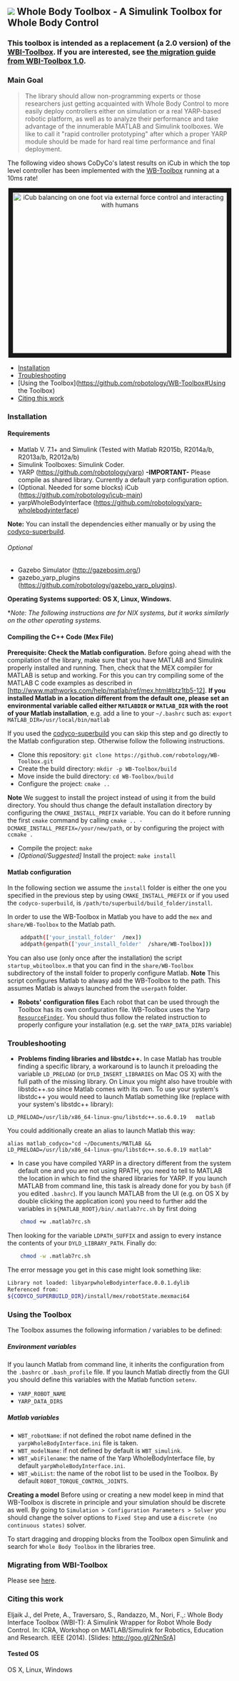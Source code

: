 ![](http://drive.google.com/uc?export=view&id=0B6zDGh11iY6oc0gtM0lMdDNweWM)
Whole Body Toolbox - A Simulink Toolbox for Whole Body Control
-------------------------------------------------------------
### This toolbox is intended as a replacement (a 2.0 version) of the  [WBI-Toolbox](https://github.com/robotology-playground/WBI-Toolbox). If you are interested, see [the migration guide from WBI-Toolbox 1.0](doc/Migration.md). 

### Main Goal
> The library should allow non-programming experts or those researchers just getting acquainted with Whole Body Control to more easily deploy controllers either on simulation or a real YARP-based robotic platform, as well as to analyze their performance and take advantage of the innumerable MATLAB and Simulink toolboxes. We like to call it "rapid controller prototyping" after which a proper YARP module should be made for hard real time performance and final deployment.

The following video shows CoDyCo's latest results on iCub in which the top level controller has been implemented with the [WB-Toolbox](https://github.com/robotology/WB-Toolbox) running at a 10ms rate!

<p align="center">
<a href="https://www.youtube.com/watch?v=VrPBSSQEr3A
" target="_blank"><img src="http://img.youtube.com/vi/VrPBSSQEr3A/0.jpg" 
alt="iCub balancing on one foot via external force control and interacting with humans" width="480" height="360" border="10" /></a>
</p>


- [Installation](https://github.com/robotology/WB-Toolbox#Installation)
- [Troubleshooting](https://github.com/robotology/WB-Toolbox#Troubleshooting)
- [Using the Toolbox](https://github.com/robotology/WB-Toolbox#Using the Toolbox)
- [Citing this work](https://github.com/robotology/WB-Toolbox#citing-this-work)

### Installation

#### Requirements
* Matlab V. 7.1+ and Simulink (Tested with Matlab R2015b, R2014a/b, R2013a/b, R2012a/b)
* Simulink Toolboxes: Simulink Coder.
* YARP (https://github.com/robotology/yarp) **-IMPORTANT-** Please compile as shared library. Currently a default yarp configuration option.
* (Optional. Needed for some blocks) iCub (https://github.com/robotology/icub-main)
* yarpWholeBodyInterface (https://github.com/robotology/yarp-wholebodyinterface)

**Note:** You can install the dependencies either manually or by using the [codyco-superbuild](https://github.com/robotology/codyco-superbuild).

###### Optional
* Gazebo Simulator (http://gazebosim.org/)
* gazebo_yarp_plugins (https://github.com/robotology/gazebo_yarp_plugins).

**Operating Systems supported: OS X, Linux, Windows.**

**Note: The following instructions are for *NIX systems, but it works similarly on the other operating systems.**

#### Compiling the C++ Code (Mex File)

**Prerequisite: Check the Matlab configuration.** Before going ahead with the compilation of the library, make sure that you have MATLAB and Simulink properly installed and running. Then, check that the MEX compiler for MATLAB is setup and working. For this you can try compiling some of the MATLAB C code examples as described in [http://www.mathworks.com/help/matlab/ref/mex.html#btz1tb5-12]. **If you installed Matlab in a location different from the default one, please set an environmental variable called either `MATLABDIR` or `MATLAB_DIR` with the root of your Matlab installation**, e.g. add a line to your `~/.bashrc` such as: `export MATLAB_DIR=/usr/local/bin/matlab`


If you used the [codyco-superbuild](https://github.com/robotology/codyco-superbuild) you can skip this step and go directly to the Matlab configuration step.
Otherwise follow the following instructions.

- Clone this repository: `git clone https://github.com/robotology/WB-Toolbox.git`
- Create the build directory: `mkdir -p WB-Toolbox/build`
- Move inside the build directory: `cd WB-Toolbox/build`
- Configure the project: `cmake ..`

**Note** We suggest to install the project instead of using it from the build directory. You should thus change the default installation directory by configuring the `CMAKE_INSTALL_PREFIX` variable. You can do it before running the first `cmake` command by calling `cmake .. -DCMAKE_INSTALL_PREFIX=/your/new/path`, or by configuring the project with `ccmake .`

- Compile the project: `make`
- *[Optional/Suggested]* Install the project: `make install`


#### Matlab configuration
In the following section we assume the `install` folder is either the one you specified in the previous step by using `CMAKE_INSTALL_PREFIX` or if you used the `codyco-superbuild`, is `/path/to/superbuild/build_folder/install`.

In order to use the WB-Toolbox in Matlab you have to add the `mex` and `share/WB-Toolbox` to the Matlab path.

```bash
    addpath(['your_install_folder'  /mex])
    addpath(genpath(['your_install_folder'  /share/WB-Toolbox]))
```

You can also use (only once after the installation) the script `startup_wbitoolbox.m` that you can find in the `share/WB-Toolbox` subdirectory of the install folder to properly configure Matlab.
**Note** This script configures Matlab to alwasy add the WB-Toolbox to the path. This assumes Matlab is always launched from the `userpath` folder. 

- **Robots' configuration files** Each robot that can be used through the Toolbox has its own configuration file. WB-Toolbox uses the Yarp [`ResourceFinder`](http://www.yarp.it/yarp_resource_finder_tutorials.html). You should thus follow the related instruction to properly configure your installation (e.g. set the `YARP_DATA_DIRS` variable)

### Troubleshooting
- **Problems finding libraries and libstdc++.** In case Matlab has trouble finding a specific library, a workaround is to launch it preloading the variable `LD_PRELOAD` (or `DYLD_INSERT_LIBRARIES` on Mac OS X) with the full path of the missing library. On Linux you might also have trouble with libstdc++.so since Matlab comes with its own. To use your system's libstdc++ you would need to launch Matlab something like (replace with your system's libstdc++ library):

`LD_PRELOAD=/usr/lib/x86_64-linux-gnu/libstdc++.so.6.0.19   matlab`

You could additionally create an alias to launch Matlab this way:

`alias matlab_codyco="cd ~/Documents/MATLAB && LD_PRELOAD=/usr/lib/x86_64-linux-gnu/libstdc++.so.6.0.19 matlab"`

- In case you have compiled YARP in a directory different from the system default one and you are not using RPATH, you need to tell to MATLAB the location in which to find the shared libraries for YARP. If you launch MATLAB from command line, this task is already done for you by `bash` (if you edited `.bashrc`). If you launch MATLAB from the UI (e.g. on OS X by double clicking the application icon) you need to further add the variables in `${MATLAB_ROOT}/bin/.matlab7rc.sh` by first doing
```bash
    chmod +w .matlab7rc.sh
```
Then looking for the variable `LDPATH_SUFFIX` and assign to every instance the contents of your `DYLD_LIBRARY_PATH`. Finally do:
```bash
    chmod -w .matlab7rc.sh
```

The error message you get in this case might look something like:
```bash
Library not loaded: libyarpwholeBodyinterface.0.0.1.dylib
Referenced from:
${CODYCO_SUPERBUILD_DIR}/install/mex/robotState.mexmaci64
```

### Using the Toolbox
The Toolbox assumes the following information / variables to be defined:
##### Environment variables
If you launch Matlab from command line, it inherits the configuration from the `.bashrc` or `.bash_profile` file. If you launch Matlab directly from the GUI you should define this variables with the Matlab function `setenv`.

- `YARP_ROBOT_NAME`
- `YARP_DATA_DIRS`

##### Matlab variables

- `WBT_robotName`: if not defined the robot name defined in the `yarpWholeBodyInterface.ini` file is taken.
- `WBT_modelName`: if not defined by default is `WBT_simulink`.
- `WBT_wbiFilename`: the name of the Yarp WholeBodyInterface file, by default `yarpWholeBodyInterface.ini`.
- `WBT_wbiList`: the name of the robot list to be used in the Toolbox. By default `ROBOT_TORQUE_CONTROL_JOINTS`.

**Creating a model**
Before using or creating a new model keep in mind that WB-Toolbox is discrete in principle and your simulation should be discrete as well. By going to `Simulation > Configuration Parameters > Solver` you should change the solver options to `Fixed Step` and use a `discrete (no continuous states)` solver.

To start dragging and dropping blocks from the Toolbox open Simulink and search for `Whole Body Toolbox` in the libraries tree.

### Migrating from WBI-Toolbox
Please see [here](doc/Migration.md).

### Citing this work
Eljaik J., del Prete, A., Traversaro, S., Randazzo, M., Nori, F.,: Whole Body Interface Toolbox (WBI-T):
A Simulink Wrapper for Robot Whole Body Control. In: ICRA, Workshop on MATLAB/Simulink for Robotics, Education and Research. IEEE (2014). [Slides: http://goo.gl/2NnSrA]

#### Tested OS
OS X, Linux, Windows
